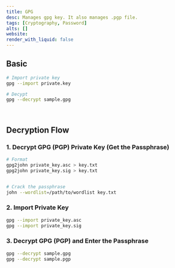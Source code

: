 ```yaml
---
title: GPG
desc: Manages gpg key. It also manages .pgp file.
tags: [Cryptography, Password]
alts: []
website:
render_with_liquid: false
---
```


## Basic

```sh
# Import private key
gpg --import private.key

# Decypt
gpg --decrypt sample.gpg
```

<br />

## Decryption Flow

### 1. Decrypt GPG (PGP) Private Key (Get the Passphrase)

```sh
# Format
gpg2john private_key.asc > key.txt
gpg2john private_key.sig > key.txt


# Crack the passphrase
john --wordlist=/path/to/wordlist key.txt
```

### 2. Import Private Key

```sh
gpg --import private_key.asc
gpg --import private_key.sig
```

### 3. Decrypt GPG (PGP) and Enter the Passphrase

```sh
gpg --decrypt sample.gpg
gpg --decrypt sample.pgp
```